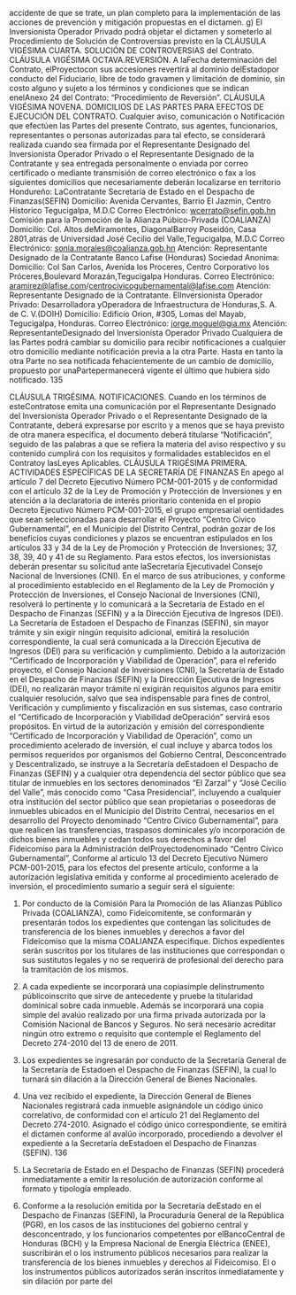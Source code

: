accidente de que se trate, un plan completo para la implementación de las acciones de prevención y mitigación
propuestas en el dictamen.
g) El Inversionista Operador Privado podrá objetar el dictamen y someterlo al Procedimiento de Solución de
Controversias previsto en la CLÁUSULA VIGÉSIMA CUARTA. SOLUCIÓN DE CONTROVERSIAS del
Contrato.
CLÁUSULA VIGÉSIMA OCTAVA.REVERSIÓN.
A laFecha determinación del Contrato, elProyectocon sus accesiones revertirá al dominio delEstadopor conducto del
Fiduciario, libre de todo gravamen y limitación de dominio, sin costo alguno y sujeto a los términos y condiciones que se
indican enelAnexo 24 del Contrato: “Procedimiento de Reversión”.
CLÁUSULA VIGÉSIMA NOVENA. DOMICILIOS DE LAS PARTES PARA EFECTOS DE EJECUCIÓN DEL
CONTRATO.
Cualquier aviso, comunicación o Notificación que efectúen las Partes del presente Contrato, sus agentes, funcionarios,
representantes o personas autorizadas para tal efecto, se considerará realizada cuando sea firmada por el
Representante Designado del Inversionista Operador Privado o el Representante Designado de la Contratante y sea
entregada personalmente o enviada por correo certificado o mediante transmisión de correo electrónico o fax a los
siguientes domicilios que necesariamente deberán localizarse en territorio Hondureño:
LaContratante
Secretaría de Estado en el Despacho de Finanzas(SEFIN)
Domicilio: Avenida Cervantes, Barrio El Jazmin, Centro Historico Tegucigalpa, M.D.C
Correo Electrónico: wcerrato@sefin.gob.hn
Comisión para la Promoción de la Alianza Púbico-Privada (COALIANZA)
Domicilio: Col. Altos deMiramontes, DiagonalBarroy Poseidón, Casa 2801,atrás de
Universidad José Cecilio del Valle,Tegucigalpa, M.D.C
Correo Electrónico: sonia.morales@coalianza.gob.hn
Atención: Representante Designado de la Contratante
Banco Lafise (Honduras) Sociedad Anonima:
Domicilio: Col San Carlos, Avenida los Proceres, Centro Corporativo los Próceres,Boulevard
Morazán,Tegucigalpa Honduras.
Correo Electrónico: aramirez@lafise.com/centrocivicogubernamental@lafise.com
Atención: Representante Designado de la Contratante.
ElInversionista Operador Privado:
Desarrolladora yOperadora de Infraestructura de Honduras,S. A. de C. V.(DOIH)
Domicilio: Edificio Orion, #305, Lomas del Mayab, Tegucigalpa, Honduras.
Correo Electrónico: jorge.moguel@gia.mx
Atención: RepresentanteDesignado del Inversionista Operador Privado
Cualquiera de las Partes podrá cambiar su domicilio para recibir notificaciones a cualquier otro domicilio mediante
notificación previa a la otra Parte. Hasta en tanto la otra Parte no sea notificada fehacientemente de un cambio de
domicilio, propuesto por unaPartepermanecerá vigente el último que hubiera sido notificado.
135

CLÁUSULA TRIGÉSIMA. NOTIFICACIONES.
Cuando en los términos de esteContratose emita una comunicación por el Representante Designado del Inversionista
Operador Privado o el Representante Designado de la Contratante, deberá expresarse por escrito y a menos que se
haya previsto de otra manera específica, el documento deberá titularse “Notificación”, seguido de las palabras a que se
refiera la materia del aviso respectivo y su contenido cumplirá con los requisitos y formalidades establecidos en el
Contratoy lasLeyes Aplicables.
CLÁUSULA TRIGÉSIMA PRIMERA. ACTIVIDADES ESPECÍFICAS DE LA SECRETARÍA DE FINANZAS
En apego al artículo 7 del Decreto Ejecutivo Número PCM-001-2015 y de conformidad con el artículo 32 de la Ley de
Promoción y Protección de Inversiones y en atención a la declaratoria de interés prioritario contenida en el propio
Decreto Ejecutivo Número PCM-001-2015, el grupo empresarial oentidades que sean seleccionadas para desarrollar el
Proyecto “Centro Cívico Gubernamental”, en el Municipio del Distrito Central, podrán gozar de los beneficios cuyas
condiciones y plazos se encuentran estipulados en los artículos 33 y 34 de la Ley de Promoción y Protección de
Inversiones; 37, 38, 39, 40 y 41 de su Reglamento. Para estos efectos, los inversionistas deberán presentar su solicitud
ante laSecretaría Ejecutivadel Consejo Nacional de Inversiones (CNI). En el marco de sus atribuciones, y conforme al
procedimiento establecido en el Reglamento de la Ley de Promoción y Protección de Inversiones, el Consejo Nacional
de Inversiones (CNI), resolverá lo pertinente y lo comunicará a la Secretaría de Estado en el Despacho de Finanzas
(SEFIN) y a la Dirección Ejecutiva de Ingresos (DEI).
La Secretaría de Estadoen el Despacho de Finanzas (SEFIN), sin mayor trámite y sin exigir ningún requisito adicional,
emitirá la resolución correspondiente, la cual será comunicada a la Dirección Ejecutiva de Ingresos (DEI) para su
verificación y cumplimiento. Debido a la autorización “Certificado de Incorporación y Viabilidad de Operación”, para el
referido proyecto, el Consejo Nacional de Inversiones (CNI), la Secretaría de Estado en el Despacho de Finanzas
(SEFIN) y la Dirección Ejecutiva de Ingresos (DEI), no realizarán mayor trámite ni exigirán requisitos algunos para emitir
cualquier resolución, salvo que sea indispensable para fines de control, Verificación y cumplimiento y fiscalización en sus
sistemas, caso contrario el “Certificado de Incorporación y Viabilidad deOperación” servirá esos propósitos.
En virtud de la autorización y emisión del correspondiente “Certificado de Incorporación y Viabilidad de Operación”, como
un procedimiento acelerado de inversión, el cual incluye y abarca todos los permisos requeridos por organismos del
Gobierno Central, Desconcentrado y Descentralizado, se instruye a la Secretaría deEstadoen el Despacho de Finanzas
(SEFIN) y a cualquier otra dependencia del sector público que sea titular de inmuebles en los sectores denominados “El
Zarzal” y “José Cecilio del Valle”, más conocido como “Casa Presidencial”, incluyendo a cualquier otra institución del
sector público que sean propietarias o poseedoras de inmuebles ubicados en el Municipio del Distrito Central, necesarios
en el desarrollo del Proyecto denominado “Centro Cívico Gubernamental”, para que realicen las transferencias,
traspasos dominicales y/o incorporación de dichos bienes inmuebles y cedan todos sus derechos a favor del Fideicomiso
para la Administración delProyectodenominado “Centro Cívico Gubernamental”,
Conforme al artículo 13 del Decreto Ejecutivo Número PCM-001-2015, para los efectos del presente artículo, conforme a
la autorización legislativa emitida y conforme al procedimiento acelerado de inversión, el procedimiento sumario a seguir
será el siguiente:
1. Por conducto de la Comisión Para la Promoción de las Alianzas Público Privada (COALIANZA), como Fideicomitente,
se conformarán y presentarán todos los expedientes que contengan las solicitudes de transferencia de los bienes
inmuebles y derechos a favor del Fideicomiso que la misma COALIANZA especifique. Dichos expedientes serán
suscritos por los titulares de las instituciones que correspondan o sus sustitutos legales y no se requerirá de profesional
del derecho para la tramitación de los mismos.
2. A cada expediente se incorporará una copiasimple delinstrumento públicoinscrito que sirve de antecedente y pruebe
la titularidad dominical sobre cada inmueble. Además se incorporará una copia simple del avalúo realizado por una firma
privada autorizada por la Comisión Nacional de Bancos y Seguros. No será necesario acreditar ningún otro extremo o
requisito que contemple el Reglamento del Decreto 274-2010 del 13 de enero de 2011.
3. Los expedientes se ingresarán por conducto de la Secretaría General de la Secretaría de Estadoen el Despacho de
Finanzas (SEFIN), la cual lo turnará sin dilación a la Dirección General de Bienes Nacionales.
4. Una vez recibido el expediente, la Dirección General de Bienes Nacionales registrará cada inmueble asignándole un
código único correlativo, de conformidad con el artículo 21 del Reglamento del Decreto 274-2010. Asignado el código
único correspondiente, se emitirá el dictamen conforme al avalúo incorporado, procediendo a devolver el expediente a la
Secretaría deEstadoen el Despacho de Finanzas (SEFIN).
136

5. La Secretaría de Estado en el Despacho de Finanzas (SEFIN) procederá inmediatamente a emitir la resolución de
autorización conforme al formato y tipología empleado.
6. Conforme a la resolución emitida por la Secretaría deEstado en el Despacho de Finanzas (SEFIN), la Procuraduría
General de la República (PGR), en los casos de las instituciones del gobierno central y desconcentrado, y los
funcionarios competentes por elBancoCentral de Honduras (BCH) y la Empresa Nacional de Energía Eléctrica (ENEE),
suscribirán el o los instrumento públicos necesarios para realizar la transferencia de los bienes inmuebles y derechos al
Fideicomiso. El o los instrumentos públicos autorizados serán inscritos inmediatamente y sin dilación por parte del
